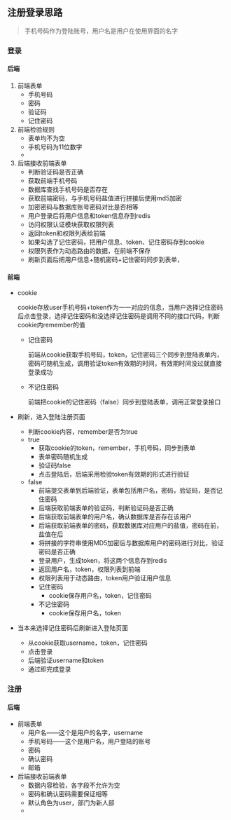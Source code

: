 ## 注册登录思路

> 手机号码作为登陆账号，用户名是用户在使用界面的名字

### 登录

#### 后端

1. 前端表单
   - 手机号码
   - 密码
   - 验证码
   - 记住密码
2. 前端检验规则
   - 表单均不为空
   - 手机号码为11位数字
   - 
3. 后端接收前端表单
   - 判断验证码是否正确
   - 获取前端手机号码
   - 数据库查找手机号码是否存在
   - 获取前端密码，与手机号码盐值进行拼接后使用md5加密
   - 加密密码与数据库账号密码对比是否相等
   - 用户登录后将用户信息和token信息存到redis
   - 访问权限认证模块获取权限列表
   - 返回token和权限列表给前端
   - 如果勾选了记住密码，把用户信息、token、记住密码存到cookie
   - 权限列表作为动态路由的数据，在前端不保存
   - 刷新页面后把用户信息+随机密码+记住密码同步到表单，

#### 前端

- cookie

  cookie存放user手机号码+token作为一一对应的信息，当用户选择记住密码后点击登录，选择记住密码和没选择记住密码是调用不同的接口代码，判断cookie内remember的值

  - 记住密码
  
    前端从cookie获取手机号码，token，记住密码三个同步到登陆表单内，密码可随机生成，调用验证token有效期的时间，有效期时间没过就直接登录成功
  
  - 不记住密码
  
    前端把cookie的记住密码（false）同步到登陆表单，调用正常登录接口
  
- 刷新，进入登陆注册页面

  - 判断cookie内容，remember是否为true
  - true
    - 获取cookie的token，remember，手机号码，同步到表单
    - 表单密码随机生成
    - 验证码false
    - 点击登陆后，后端采用检验token有效期的形式进行验证
  - false
    - 前端提交表单到后端验证，表单包括用户名，密码，验证码，是否记住密码
    - 后端获取前端表单的验证码，判断验证码是否正确
    - 后端获取前端表单的用户名，确认数据库是否存在该用户
    - 后端获取前端表单的密码，获取数据库对应用户的盐值，密码在前，盐值在后
    - 将拼接的字符串使用MD5加密后与数据库用户的密码进行对比，验证密码是否正确
    - 登录用户，生成token，将这两个信息存到redis
    - 返回用户名，token，权限列表到前端
    - 权限列表用于动态路由，token用户验证用户信息
    - 记住密码
      - cookie保存用户名，token，记住密码
    - 不记住密码
      - cookie保存用户名，token


- 当本来选择记住密码后刷新进入登陆页面
  - 从cookie获取username，token，记住密码
  - 点击登录
  - 后端验证username和token
  - 通过即完成登录

### 注册

#### 后端

- 前端表单
  - 用户名——这个是用户的名字，username
  - 手机号码——这个是用户名，用户登陆的账号
  - 密码
  - 确认密码
  - 邮箱
- 后端接收前端表单
  - 数据内容检验，各字段不允许为空
  - 密码和确认密码需要保证相等
  - 默认角色为user，部门为新人部
  - 
